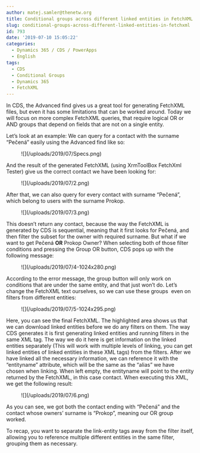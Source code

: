 ```yaml
---
author: matej.samler@thenetw.org
title: Conditional groups across different linked entities in FetchXML
slug: conditional-groups-across-different-linked-entities-in-fetchxml
id: 793
date: '2019-07-10 15:05:22'
categories:
  - Dynamics 365 / CDS / PowerApps
  - English
tags:
  - CDS
  - Conditional Groups
  - Dynamics 365
  - FetchXML
---
```


In CDS, the Advanced find gives us a great tool for generating FetchXML files, but even it has some limitations that can be worked around. Today we will focus on more complex FetchXML queries, that require logical OR or AND groups that depend on fields that are not on a single entity.  

Let’s look at an example: We can query for a contact with the surname “Pečená” easily using the Advanced find like so:  

<figure class="wp-block-image">![](/uploads/2019/07/Specs.png)</figure>

And the result of the generated FetchXML (using XrmToolBox FetchXml Tester) give us the correct contact we have been looking for:

<figure class="wp-block-image">![](/uploads/2019/07/2.png)</figure>

After that, we can also query for every contact with surname “Pečená”, which belong to users with the surname Prokop.

<figure class="wp-block-image">![](/uploads/2019/07/3.png)</figure>

This doesn’t return any contact, because the way the FetchXML is generated by CDS is sequential, meaning that it first looks for Pečená, and then filter the subset for the owner with required surname. But what if we want to get Pečená **OR** Prokop Owner? When selecting both of those filter conditions and pressing the Group OR button, CDS pops up with the following message:

<figure class="wp-block-image">![](/uploads/2019/07/4-1024x280.png)</figure>

According to the error message, the group button will only work on conditions that are under the same entity, and that just won’t do. Let’s change the FetchXML text ourselves, so we can use these groups  even on filters from different entities:

<figure class="wp-block-image">![](/uploads/2019/07/5-1024x295.png)</figure>

Here, you can see the final FetchXML. The highlighted area shows us that we can download linked entities before we do any filters on them. The way CDS generates it is first generating linked entities and running filters in the same XML tag. The way we do it here is get information on the linked entities separately (This will work with multiple levels of linking, you can get linked entities of linked entities in these XML tags) from the filters. After we have linked all the necessary information, we can reference it with the “entityname” attribute, which will be the same as the “alias” we have chosen when linking. When left empty, the entityname will point to the entity returned by the FetchXML, in this case contact. When executing this XML, we get the following result:

<figure class="wp-block-image">![](/uploads/2019/07/6.png)</figure>

As you can see, we got both the contact ending with “Pečená” and the contact whose owners’ surname is “Prokop”, meaning our OR group worked.  

To recap, you want to separate the link-entity tags away from the filter itself, allowing you to reference multiple different entities in the same filter, grouping them as necessary.